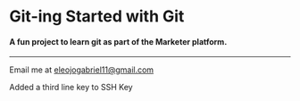 # Git-ing Started with Git

#### A fun project to learn git as part of the **Marketer** platform.

---

Email me at [eleojogabriel11@gmail.com](Gmail:eleojogabriel11@gmail.com)

Added a third line key to SSH Key